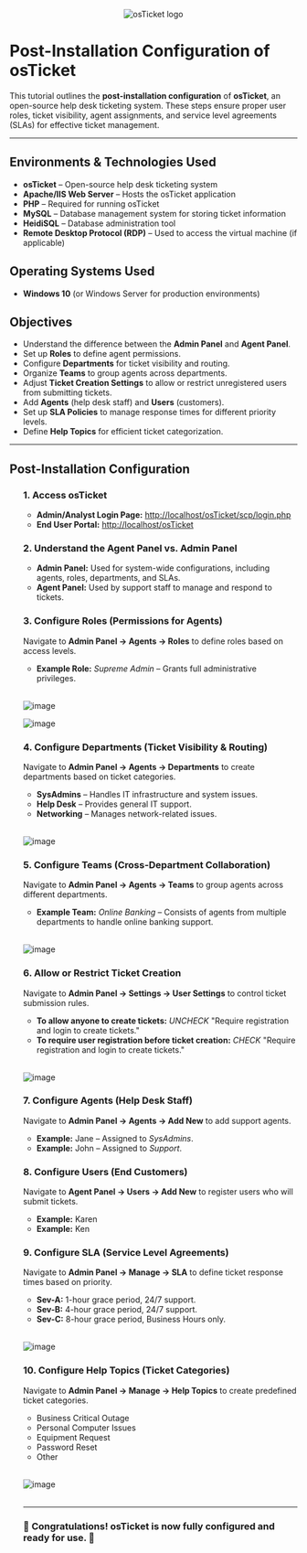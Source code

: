 <p align="center">
<img src="https://i.imgur.com/Clzj7Xs.png" alt="osTicket logo"/>
</p>



<h1>Post-Installation Configuration of osTicket</h1>
<p>This tutorial outlines the <strong>post-installation configuration</strong> of <strong>osTicket</strong>, an open-source help desk ticketing system. These steps ensure proper user roles, ticket visibility, agent assignments, and service level agreements (SLAs) for effective ticket management.</p>
<hr>

<h2>Environments & Technologies Used</h2>
<ul>
    <li><strong>osTicket</strong> – Open-source help desk ticketing system</li>
    <li><strong>Apache/IIS Web Server</strong> – Hosts the osTicket application</li>
    <li><strong>PHP</strong> – Required for running osTicket</li>
    <li><strong>MySQL</strong> – Database management system for storing ticket information</li>
    <li><strong>HeidiSQL</strong> – Database administration tool</li>
    <li><strong>Remote Desktop Protocol (RDP)</strong> – Used to access the virtual machine (if applicable)</li>
</ul>

<h2>Operating Systems Used</h2>
<ul>
    <li><strong>Windows 10</strong> (or Windows Server for production environments)</li>
</ul>

<h2>Objectives</h2>
<ul>
    <li>Understand the difference between the <strong>Admin Panel</strong> and <strong>Agent Panel</strong>.</li>
    <li>Set up <strong>Roles</strong> to define agent permissions.</li>
    <li>Configure <strong>Departments</strong> for ticket visibility and routing.</li>
    <li>Organize <strong>Teams</strong> to group agents across departments.</li>
    <li>Adjust <strong>Ticket Creation Settings</strong> to allow or restrict unregistered users from submitting tickets.</li>
    <li>Add <strong>Agents</strong> (help desk staff) and <strong>Users</strong> (customers).</li>
    <li>Set up <strong>SLA Policies</strong> to manage response times for different priority levels.</li>
    <li>Define <strong>Help Topics</strong> for efficient ticket categorization.</li>
</ul>

<hr>

<h2>Post-Installation Configuration</h2>
<ul>
    
<h3>1. Access osTicket</h3>
<ul>
    <li><strong>Admin/Analyst Login Page:</strong> <a href="http://localhost/osTicket/scp/login.php">http://localhost/osTicket/scp/login.php</a></li>
    <li><strong>End User Portal:</strong> <a href="http://localhost/osTicket">http://localhost/osTicket</a></li>
</ul>

<h3>2. Understand the Agent Panel vs. Admin Panel</h3>
<ul>
    <li><strong>Admin Panel:</strong> Used for system-wide configurations, including agents, roles, departments, and SLAs.</li>
    <li><strong>Agent Panel:</strong> Used by support staff to manage and respond to tickets.</li>
</ul>

<h3>3. Configure Roles (Permissions for Agents)</h3>
<p>Navigate to <strong>Admin Panel → Agents → Roles</strong> to define roles based on access levels.</p>
<ul>
    <li><strong>Example Role:</strong> <em>Supreme Admin</em> – Grants full administrative privileges.</li>
</ul>
<br />

![image](https://github.com/user-attachments/assets/832f7486-74d7-48c6-84bd-b58ee4823112)

![image](https://github.com/user-attachments/assets/a673d3fb-19b3-4119-85d2-043068c972a1)

<h3>4. Configure Departments (Ticket Visibility & Routing)</h3>
<p>Navigate to <strong>Admin Panel → Agents → Departments</strong> to create departments based on ticket categories.</p>
<ul>
    <li><strong>SysAdmins</strong> – Handles IT infrastructure and system issues.</li>
    <li><strong>Help Desk</strong> – Provides general IT support.</li>
    <li><strong>Networking</strong> – Manages network-related issues.</li>
</ul>
<br />

![image](https://github.com/user-attachments/assets/970a2dcb-dfee-42b6-af14-4ea997adee2a)

<h3>5. Configure Teams (Cross-Department Collaboration)</h3>
<p>Navigate to <strong>Admin Panel → Agents → Teams</strong> to group agents across different departments.</p>
<ul>
    <li><strong>Example Team:</strong> <em>Online Banking</em> – Consists of agents from multiple departments to handle online banking support.</li>
</ul>
<br />

![image](https://github.com/user-attachments/assets/4d64da2a-0c45-46c9-933b-1c10edc82908)

<h3>6. Allow or Restrict Ticket Creation</h3>
<p>Navigate to <strong>Admin Panel → Settings → User Settings</strong> to control ticket submission rules.</p>
<ul>
    <li><strong>To allow anyone to create tickets:</strong> <em>UNCHECK</em> "Require registration and login to create tickets."</li>
    <li><strong>To require user registration before ticket creation:</strong> <em>CHECK</em> "Require registration and login to create tickets."</li>
</ul>
<br />

![image](https://github.com/user-attachments/assets/987af34b-70f4-488f-b563-5c69de6186ee)

<h3>7. Configure Agents (Help Desk Staff)</h3>
<p>Navigate to <strong>Admin Panel → Agents → Add New</strong> to add support agents.</p>
<ul>
    <li><strong>Example:</strong> Jane – Assigned to <em>SysAdmins</em>.</li>
    <li><strong>Example:</strong> John – Assigned to <em>Support</em>.</li>
</ul>

<h3>8. Configure Users (End Customers)</h3>
<p>Navigate to <strong>Agent Panel → Users → Add New</strong> to register users who will submit tickets.</p>
<ul>
    <li><strong>Example:</strong> Karen</li>
    <li><strong>Example:</strong> Ken</li>
</ul>

<h3>9. Configure SLA (Service Level Agreements)</h3>
<p>Navigate to <strong>Admin Panel → Manage → SLA</strong> to define ticket response times based on priority.</p>
<ul>
    <li><strong>Sev-A:</strong> 1-hour grace period, 24/7 support.</li>
    <li><strong>Sev-B:</strong> 4-hour grace period, 24/7 support.</li>
    <li><strong>Sev-C:</strong> 8-hour grace period, Business Hours only.</li>
</ul>
<br />

![image](https://github.com/user-attachments/assets/3b30245c-6c18-43d1-92d3-ac6b9ceff78b)
<br />

<h3>10. Configure Help Topics (Ticket Categories)</h3>
<p>Navigate to <strong>Admin Panel → Manage → Help Topics</strong> to create predefined ticket categories.</p>
<ul>
    <li>Business Critical Outage</li>
    <li>Personal Computer Issues</li>
    <li>Equipment Request</li>
    <li>Password Reset</li>
    <li>Other</li>
</ul>
<br />

![image](https://github.com/user-attachments/assets/fe905d87-30d2-41e6-b1d0-9cc661f63e3b)
<br />
<br />
<hr>

<h3>🎉 Congratulations! osTicket is now fully configured and ready for use. 🎉</h3>

</body>
</html>

